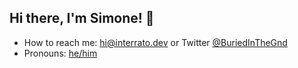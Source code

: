 ## Hi there, I'm Simone! 👋

- How to reach me: hi@interrato.dev or Twitter [@BuriedInTheGnd](https://twitter.com/BuriedInTheGnd)
- Pronouns: [he/him](https://pronoun.is/he)
